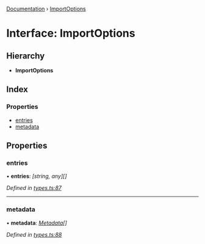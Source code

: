 [Documentation](../README.md) › [ImportOptions](importoptions.md)

# Interface: ImportOptions

## Hierarchy

* **ImportOptions**

## Index

### Properties

* [entries](importoptions.md#entries)
* [metadata](importoptions.md#metadata)

## Properties

###  entries

• **entries**: *[string, any][]*

*Defined in [types.ts:87](https://github.com/badbatch/cachemap/blob/28dde3d/packages/core/src/types.ts#L87)*

___

###  metadata

• **metadata**: *[Metadata](metadata.md)[]*

*Defined in [types.ts:88](https://github.com/badbatch/cachemap/blob/28dde3d/packages/core/src/types.ts#L88)*
